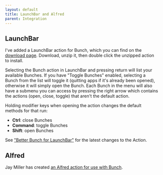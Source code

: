 ```yaml
---
layout: default
title: LaunchBar and Alfred
parent: Integration
---
```

## LaunchBar

I've added a LaunchBar action for Bunch, which you can find on the [download page](/bunch/download/). Download, unzip it, then double click the unzipped action to install. 

Selecting the Bunch action in LaunchBar and pressing return will list your available Bunches. If you have "Toggle Bunches" enabled, selecting a Bunch from the list will toggle it (quitting apps if it's already been opened), otherwise it will simply open the Bunch. Each Bunch in the menu will also have a submenu you can access by pressing the right arrow which contains the actions (open, close, toggle) that aren't the default action.

Holding modifier keys when opening the action changes the default methods for that run:

* __Ctrl__: close Bunches
* __Command__: toggle Bunches
* __Shift__: open Bunches

See ["Better Bunch for LaunchBar"](https://brettterpstra.com/2019/06/10/better-bunch-for-launchbar/) for the latest changes to the Action.

## Alfred

Jay Miller has created [an Alfred action for use with Bunch](https://github.com/kjaymiller/Bunch_Alfred).
